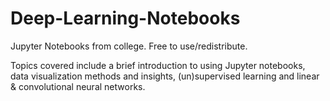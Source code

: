 # Deep-Learning-Notebooks
Jupyter Notebooks from college. Free to use/redistribute.

Topics covered include a brief introduction to using Jupyter notebooks, data visualization methods and insights, (un)supervised learning and linear & convolutional neural networks.
